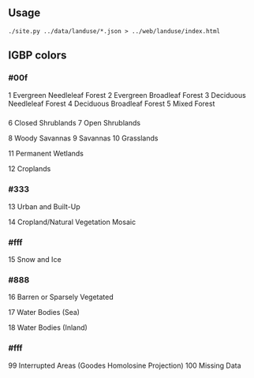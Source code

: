 ## Usage

```
./site.py ../data/landuse/*.json > ../web/landuse/index.html
```

## IGBP colors
### #00f
1 Evergreen Needleleaf Forest
2 Evergreen Broadleaf Forest
3 Deciduous Needleleaf Forest
4 Deciduous Broadleaf Forest
5 Mixed Forest

### #
6 Closed Shrublands
7 Open Shrublands

8 Woody Savannas
9 Savannas
10 Grasslands

11 Permanent Wetlands

12 Croplands

### #333
13 Urban and Built-Up

14 Cropland/Natural Vegetation Mosaic

### #fff
15 Snow and Ice

### #888
16 Barren or Sparsely Vegetated

17 Water Bodies (Sea)

18 Water Bodies (Inland)

### #fff
99 Interrupted Areas (Goodes Homolosine Projection)
100 Missing Data
